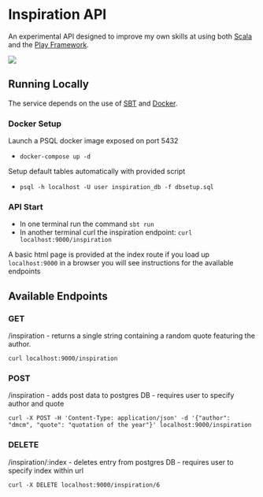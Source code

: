 # Inspiration API

An experimental API designed to improve my own skills at using both [Scala](https://www.scala-lang.org/) and the [Play Framework](https://www.playframework.com/).

<img src="https://www.runsociety.com/wp-content/uploads/2012/04/30-Inspirational-Posters-For-Runners-thumb-960x540.jpg"/>

## Running Locally

The service depends on the use of [SBT](https://www.scala-sbt.org/) and [Docker](https://www.docker.com/).

### Docker Setup

Launch a PSQL docker image exposed on port 5432
- `docker-compose up -d`

Setup default tables automatically with provided script
- `psql -h localhost -U user inspiration_db -f dbsetup.sql`

### API Start

- In one terminal run the command `sbt run`
- In another terminal curl the inspiration endpoint: `curl localhost:9000/inspiration`

A basic html page is provided at the index route if you load up `localhost:9000` in a browser you will see instructions for the available endpoints

## Available Endpoints

### GET
/inspiration - returns a single string containing a random quote featuring the author.
```
curl localhost:9000/inspiration
```

### POST
/inspiration - adds post data to postgres DB - requires user to specify author and quote
```
curl -X POST -H 'Content-Type: application/json' -d '{"author": "dmcm", "quote": "quotation of the year"}' localhost:9000/inspiration
```

### DELETE
/inspiration/:index - deletes entry from postgres DB - requires user to specify index within url
```
curl -X DELETE localhost:9000/inspiration/6
```

